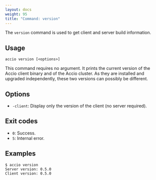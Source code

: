 ```yaml
---
layout: docs
weight: 95
title: "Command: version"
---
```


The `version` command is used to get client and server build information.

## Usage
```
accio version [<options>]
```

This command requires no argument.
It prints the current version of the Accio client binary and of the Accio cluster.
As they are installed and upgraded independently, these two versions can possibly be different.

## Options
* `-client`: Display only the version of the client (no server required).

## Exit codes
* `0`: Success.
* `5`: Internal error.

## Examples
```
$ accio version
Server version: 0.5.0
Client version: 0.5.0
```
